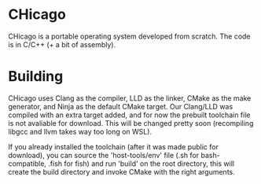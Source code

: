 # CHicago

CHicago is a portable operating system developed from scratch. The code is in C/C++ (+ a bit of assembly).

# Building

CHicago uses Clang as the compiler, LLD as the linker, CMake as the make generator, and Ninja as the default CMake target. Our Clang/LLD was compiled with an extra target added, and for now the prebuilt toolchain file is not avaliable for download. This will be changed pretty soon (recompiling libgcc and llvm takes way too long on WSL).

If you already installed the toolchain (after it was made public for download), you can source the 'host-tools/env' file (.sh for bash-compatible, .fish for fish) and run 'build' on the root directory, this will create the build directory and invoke CMake with the right arguments.
